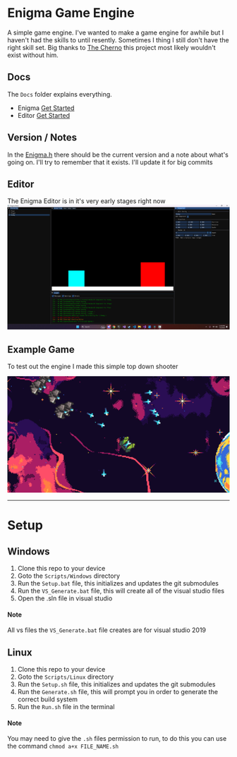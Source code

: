 # Enigma Game Engine
A simple game engine. I've wanted to make a game engine for awhile but I haven't had the skills to until resently. Sometimes I thing I still don't have the right skill set.
Big thanks to [The Cherno](https://www.youtube.com/@TheCherno) this project most likely wouldn't exist without him.

## Docs
The `Docs` folder explains everything. 
- Enigma [Get Started](Docs/Enigma/Enigma.md)
- Editor [Get Started](Docs/EnigmaEditor/Editor.md)

## Version / Notes
In the [Enigma.h](Enigma/Enigma/Enigma.h) there should be the current version and a note about what's going on. I'll try to remember that it exists. I'll update it for big commits

## Editor
The Enigma Editor is in it's very early stages right now
![Editor ScreenShot](Docs/Pictures/EditorScreenShot.png)
## Example Game
To test out the engine I made this simple top down shooter

![Example Game Screen Shot](Docs/Pictures/ExampleScreenShot.png)

---
# Setup
## Windows
1. Clone this repo to your device
2. Goto the `Scripts/Windows` directory
3. Run the `Setup.bat` file, this initializes and updates the git submodules
4. Run the `VS_Generate.bat` file, this will create all of the visual studio files
5. Open the .sln file in visual studio

#### Note
All vs files the `VS_Generate.bat` file creates are for visual studio 2019

## Linux
1. Clone this repo to your device
2. Goto the `Scripts/Linux` directory
3. Run the `Setup.sh` file, this initializes and updates the git submodules
4. Run the `Generate.sh` file, this will prompt you in order to generate the correct build system
5. Run the `Run.sh` file in the terminal

#### Note
You may need to give the `.sh` files permission to run, to do this you can use the command `chmod a+x FILE_NAME.sh`